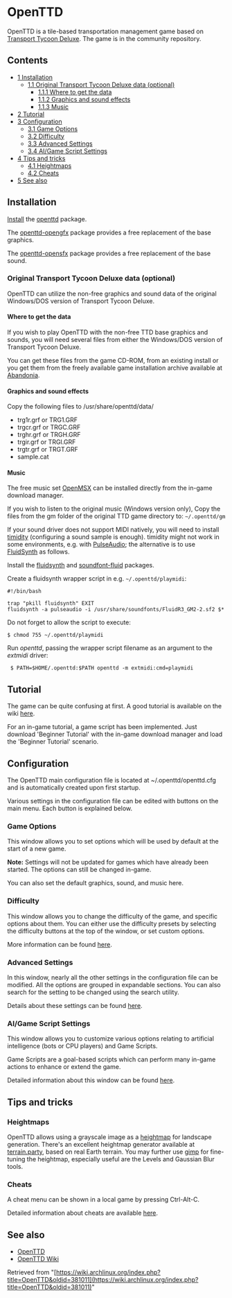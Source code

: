 # OpenTTD

OpenTTD is a tile-based transportation management game based on [Transport Tycoon Deluxe](https://en.wikipedia.org/wiki/Transport_Tycoon_Deluxe "wikipedia:Transport Tycoon Deluxe"). The game is in the community repository.

## Contents

*   [1 Installation](#Installation)
    *   [1.1 Original Transport Tycoon Deluxe data (optional)](#Original_Transport_Tycoon_Deluxe_data_.28optional.29)
        *   [1.1.1 Where to get the data](#Where_to_get_the_data)
        *   [1.1.2 Graphics and sound effects](#Graphics_and_sound_effects)
        *   [1.1.3 Music](#Music)
*   [2 Tutorial](#Tutorial)
*   [3 Configuration](#Configuration)
    *   [3.1 Game Options](#Game_Options)
    *   [3.2 Difficulty](#Difficulty)
    *   [3.3 Advanced Settings](#Advanced_Settings)
    *   [3.4 AI/Game Script Settings](#AI.2FGame_Script_Settings)
*   [4 Tips and tricks](#Tips_and_tricks)
    *   [4.1 Heightmaps](#Heightmaps)
    *   [4.2 Cheats](#Cheats)
*   [5 See also](#See_also)

## Installation

[Install](/index.php/Install "Install") the [openttd](https://www.archlinux.org/packages/?name=openttd) package.

The [openttd-opengfx](https://www.archlinux.org/packages/?name=openttd-opengfx) package provides a free replacement of the base graphics.

The [openttd-opensfx](https://www.archlinux.org/packages/?name=openttd-opensfx) package provides a free replacement of the base sound.

### Original Transport Tycoon Deluxe data (optional)

OpenTTD can utilize the non-free graphics and sound data of the original Windows/DOS version of Transport Tycoon Deluxe.

#### Where to get the data

If you wish to play OpenTTD with the non-free TTD base graphics and sounds, you will need several files from either the Windows/DOS version of Transport Tycoon Deluxe.

You can get these files from the game CD-ROM, from an existing install or you get them from the freely available game installation archive available at [Abandonia](http://www.abandonia.com/en/games/240).

#### Graphics and sound effects

Copy the following files to /usr/share/openttd/data/

*   trg1r.grf or TRG1.GRF
*   trgcr.grf or TRGC.GRF
*   trghr.grf or TRGH.GRF
*   trgir.grf or TRGI.GRF
*   trgtr.grf or TRGT.GRF
*   sample.cat

#### Music

The free music set [OpenMSX](http://dev.openttdcoop.org/projects/openmsx) can be installed directly from the in-game download manager.

If you wish to listen to the original music (Windows version only), Copy the files from the gm folder of the original TTD game directory to: `~/.openttd/gm`

If your sound driver does not support MIDI natively, you will need to install [timidity](/index.php/Timidity "Timidity") (configuring a sound sample is enough). timidity might not work in some environments, e.g. with [PulseAudio](/index.php/PulseAudio "PulseAudio"); the alternative is to use [FluidSynth](/index.php/FluidSynth "FluidSynth") as follows.

Install the [fluidsynth](https://www.archlinux.org/packages/?name=fluidsynth) and [soundfont-fluid](https://www.archlinux.org/packages/?name=soundfont-fluid) packages.

Create a fluidsynth wrapper script in e.g. `~/.openttd/playmidi`:

```
#!/bin/bash

trap "pkill fluidsynth" EXIT
fluidsynth -a pulseaudio -i /usr/share/soundfonts/FluidR3_GM2-2.sf2 $*

```

Do not forget to allow the script to execute:

```
$ chmod 755 ~/.openttd/playmidi

```

Run _openttd_, passing the wrapper script filename as an argument to the _extmidi_ driver:

```
 $ PATH=$HOME/.openttd:$PATH openttd -m extmidi:cmd=playmidi

```

## Tutorial

The game can be quite confusing at first. A good tutorial is available on the wiki [here](http://wiki.openttd.org/Tutorial).

For an in-game tutorial, a game script has been implemented. Just download 'Beginner Tutorial' with the in-game download manager and load the 'Beginner Tutorial' scenario.

## Configuration

The OpenTTD main configuration file is located at ~/.openttd/openttd.cfg and is automatically created upon first startup.

Various settings in the configuration file can be edited with buttons on the main menu. Each button is explained below.

### Game Options

This window allows you to set options which will be used by default at the start of a new game.

**Note:** Settings will not be updated for games which have already been started. The options can still be changed in-game.

You can also set the default graphics, sound, and music here.

### Difficulty

This window allows you to change the difficulty of the game, and specific options about them. You can either use the difficulty presets by selecting the difficulty buttons at the top of the window, or set custom options.

More information can be found [here](http://wiki.openttd.org/Difficulty).

### Advanced Settings

In this window, nearly all the other settings in the configuration file can be modified. All the options are grouped in expandable sections. You can also search for the setting to be changed using the search utility.

Details about these settings can be found [here](http://wiki.openttd.org/Advanced_Settings).

### AI/Game Script Settings

This window allows you to customize various options relating to artificial intelligence (bots or CPU players) and Game Scripts.

Game Scripts are a goal-based scripts which can perform many in-game actions to enhance or extend the game.

Detailed information about this window can be found [here](http://wiki.openttd.org/AI_settings).

## Tips and tricks

### Heightmaps

OpenTTD allows using a grayscale image as a [heightmap](https://wiki.openttd.org/Heightmap) for landscape generation. There's an excellent heightmap generator available at [terrain.party](http://terrain.party/), based on real Earth terrain. You may further use [gimp](https://www.archlinux.org/packages/?name=gimp) for fine-tuning the heightmap, especially useful are the Levels and Gaussian Blur tools.

### Cheats

A cheat menu can be shown in a local game by pressing Ctrl-Alt-C.

Detailed information about cheats are available [here](https://secure.openttd.org/wiki/Cheats).

## See also

*   [OpenTTD](http://www.openttd.org)
*   [OpenTTD Wiki](http://wiki.openttd.org/Main_Page)

Retrieved from "[https://wiki.archlinux.org/index.php?title=OpenTTD&oldid=381011](https://wiki.archlinux.org/index.php?title=OpenTTD&oldid=381011)"